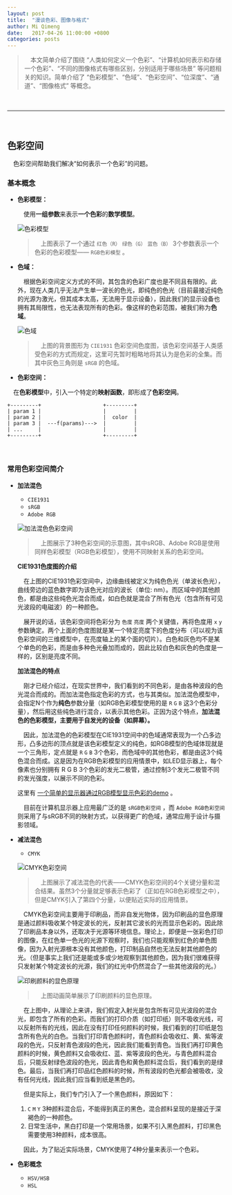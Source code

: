 ```yaml
---
layout: post
title:  "漫谈色彩、图像与格式"
author: Mi Qimeng
date:   2017-04-26 11:00:00 +0800
categories: posts
---
```


> 　本文简单介绍了围绕 “人类如何定义一个色彩”、“计算机如何表示和存储一个色彩”、“不同的图像格式有哪些区别，分别适用于哪些场景” 等问题相关的知识。简单介绍了 “色彩模型”、“色域”、“色彩空间”、“位深度”、“通道”、“图像格式” 等概念。

　

---

　

## 色彩空间

　色彩空间帮助我们解决“如何表示一个色彩”的问题。

### 基本概念

- **色彩模型：**

  　使用**一组参数**来表示**一个色彩**的**数学模型**。

  ![色彩模型](/assets/img/color_model.jpg)

  > 　上图表示了一个通过 `红色（R）` `绿色（G）` `蓝色（B）` 3个参数表示一个色彩的色彩模型—— `RGB色彩模型` 。

- **色域：**

  　根据色彩空间定义方式的不同，其包含的色彩广度也是不同且有限的。此外，现在人类几乎无法产生单一波长的色光，即纯色的色光（目前最接近纯色的光源为激光，但其成本太高，无法用于显示设备），因此我们的显示设备也拥有其局限性，也无法表现所有的色彩。像这样的色彩范围，被我们称为**色域**。

  ![色域](/assets/img/color_space_1.jpg)

  > 　上图的背景图形为 `CIE1931` 色彩空间色度图，该色彩空间基于人类感受色彩的方式而规定，这里可先暂时粗略地将其认为是色彩的全集。而其中灰色三角则是 `sRGB` 的色域。

- **色彩空间：**

　在**色彩模型**中，引入一个特定的**映射函数**，即形成了**色彩空间**。

```
+---------+                    +---------+
| param 1 |                    |         |
| param 2 |                    |  color  |
| param 3 |  ---f(params)--->  |         |
| ...     |                    |         |
+---------+                    +---------+
```

　

### 常用色彩空间简介

- **加法混色**

  - `CIE1931`
  - `sRGB`
  - `Adobe RGB`

  ![加法混色色彩空间](/assets/img/color_space_2.jpg)
  
  > 　上图展示了3种色彩空间的示意图，其中sRGB、Adobe RGB是使用同样色彩模型（RGB色彩模型），使用不同映射关系的色彩空间。

  **CIE1931色度图的介绍**

  　在上图的CIE1931色彩空间中，边缘曲线被定义为纯色色光（单波长色光），曲线旁边的蓝色数字即为该色光对应的波长（单位: nm）。而区域中的其他颜色，都是由这些纯色光混合而成，如白色就是混合了所有色光（包含所有可见光波段的电磁波）的一种颜色。

  　展开说的话，该色彩空间将色彩分为 `色度` `亮度` 两个关键值，再将色度用 `x` `y` 参数确定。两个上面的色度图就是某一个特定亮度下的色度分布（可以视为该色彩空间的三维模型中，在亮度轴上的某个面的切片）。白色和灰色均不是某个单色的色彩，而是由多种色光叠加而成的，因此比较白色和灰色的色度是一样的，区别是亮度不同。

  **加法混色的特点**

  　刚才已经介绍过，在现实世界中，我们看到的不同色彩，是由各种波段的色光混合而成的。而加法混色指定色彩的方式，也与其类似。加法混色模型中，会指定N个作为**纯色**参数分量（如RGB色彩模型使用的是 `R` `G` `B` 这3个色彩分量），然后用这些纯色进行混合，以表示其他色彩。正因为这个特点，**加法混色的色彩模型，主要用于自发光的设备（如屏幕）。**

  　因此，加法混色的色彩模型在CIE1931空间中的色域通常表现为一个凸多边形，凸多边形的顶点就是该色彩模型定义的纯色，如RGB模型的色域体现就是一个三角形，定点就是 `R` `G` `B` 3个色彩，而色域中的其他色彩，都是由这3个纯色混合而成。这是因为在RGB色彩模型的应用情景中，如LED显示器上，每个像素也分别拥有 R G B 3个色彩的发光二极管，通过控制3个发光二极管不同的发光强度，以展示不同的色彩。
  
  这里有 [一个简单的显示器通过RGB模型显示色彩的demo](/assets/demo/rgb-demo.html) 。

  　目前在计算机显示器上应用最广泛的是 `sRGB色彩空间` ，而 `Adobe RGB色彩空间` 则采用了与sRGB不同的映射方式，以获得更广的色域，通常应用于设计与摄影领域。

- **减法混色**

  - `CMYK`

  ![CMYK色彩空间](/assets/img/cmyk_1.jpg)
  
  > 　上图展示了减法混色的代表——CMYK色彩空间的4个关键分量和混合结果。虽然3个分量就足够表示色彩了（正如在RGB色彩模型之中），但是CMYK引入了第四个分量，以便贴近实际的应用情景。
  
  　CMYK色彩空间主要用于印刷品，而非自发光物体，因为印刷品的显色原理是通过颜料吸收某个特定波长的光，反射其它波长的光而显示色彩的。因此除了印刷品本身以外，还取决于光源等环境信息。理论上，即便是一张彩色打印的图像，在红色单一色光的光源下观察时，我们也只能观察到红色的单色图像，因为入射光源根本没有其他颜色，打印制品自然也无法反射其他颜色的光。（但是事实上我们还是能或多或少地观察到其他颜色，因为我们很难获得只发射某个特定波长的光源，我们的红光中仍然混合了一些其他波段的光。）

  ![印刷颜料的显色原理](/assets/img/cmyk_2.gif)
  
  > 　上图动画简单展示了印刷颜料的显色原理。
  
  　在上图中，从理论上来讲，我们假定入射光是包含所有可见光波段的混合光，即包含了所有的色彩。而我们的打印介质（如打印纸）则不吸收光线，可以反射所有的光线，因此在没有打印任何颜料的时候，我们看到的打印纸是包含所有色光的白色。当我们打印青色颜料时，青色颜料会吸收红、黄、紫等波段的色光，只反射青色波段的色光，因此我们能看到青色。当我们再打印黄色颜料的时候，黄色颜料又会吸收红、蓝、紫等波段的色光，与青色颜料混合后，只能反射绿色波段的色光，因此青色和黄色颜料混合后，我们看到的是绿色。最后，当我们再打印品红色颜料的时候，所有波段的色光都会被吸收，没有任何光线，因此我们应当看到纸是黑色的。
  
  　但是实际上，我们专门引入了一个黑色颜料，原因如下：
  
  1. `C` `M` `Y` 3种颜料混合后，不能得到真正的黑色，混合颜料呈现的是接近于深褐色的一种颜色。
  2. 日常生活中，黑白打印是一个常用场景，如果不引入黑色颜料，打印黑色需要使用3种颜料，成本很高。
  
  　因此，为了贴近实际场景，CMYK使用了4种分量来表示一个色彩。
  
- **色彩概念**

  - `HSV/HSB`
  - `HSL`